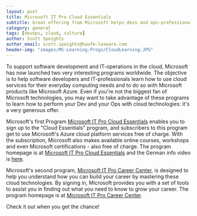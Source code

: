 ```yaml
---
layout: post
title: Microsoft IT Pro Cloud Essentials
subtitle: Great offering from Microsoft helps devs and ops-professionals get cloud-savvy
category: general
tags: [devops, cloud, culture]
author: Scott Speights
author_email: scott.speights@haufe-lexware.com
header-img: "images/MS-Learning-Progs/CloudLearning.JPG"
---
```


To support software development and IT-operations in the cloud, Microsoft has now launched two very interesting programs worldwide. The objective is to help software developers and IT-professionals learn how to use cloud services for their everyday computing needs and to do so with Microsoft products like Microsoft Azure. Even if you're not the biggest fan of Microsoft technologies, you may want to take advantage of these programs to learn how to perform your Dev and your Ops with cloud technologies: it's a very generous offer. 
 
Microsoft's first Program [Microsoft IT Pro Cloud Essentials](https://www.itprocloudessentials.com/) enables you to sign up to the "Cloud Essentials" program, and subscribers to this program get to use Microsoft's Azure cloud platform services free of charge. With the subscription, Microsoft also makes available online courses, workshops and even Microsoft certifications - also free of charge. The program homepage is at [Microsoft IT Pro Cloud Essentials](https://www.itprocloudessentials.com/) and the German info video is [here](https://blogs.technet.microsoft.com/germany/2016/06/13/it-pro-cloud-essentials-und-career-center/?wt.mc_id=DX_59340).

Microsoft's second program, [Microsoft IT Pro Career Center](https://www.itprocareercenter.com/), is designed to help you understand how you can build your career by mastering these cloud technologies. By signing in, Microsoft provides you with a set of tools to assist you in finding out what you need to know to grow your career. The program homepage is at [Microsoft IT Pro Career Center](https://www.itprocareercenter.com/). 

Check it out when you get the chance!